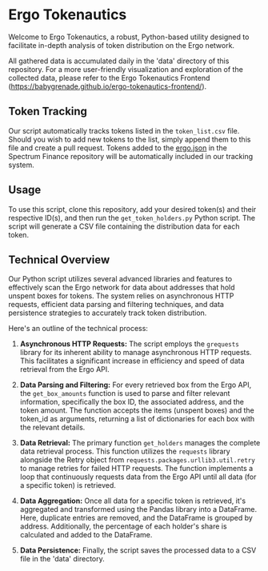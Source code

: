# Ergo Tokenautics

Welcome to Ergo Tokenautics, a robust, Python-based utility designed to facilitate in-depth analysis of token distribution on the Ergo network.

All gathered data is accumulated daily in the 'data' directory of this repository. For a more user-friendly visualization and exploration of the collected data, please refer to the Ergo Tokenautics Frontend (https://babygrenade.github.io/ergo-tokenautics-frontend/).

## Token Tracking

Our script automatically tracks tokens listed in the `token_list.csv` file. Should you wish to add new tokens to the list, simply append them to this file and create a pull request. Tokens added to the [ergo.json](https://github.com/spectrum-finance/default-token-list/blob/master/src/tokens/ergo.json) in the Spectrum Finance repository will be automatically included in our tracking system.

## Usage

To use this script, clone this repository, add your desired token(s) and their respective ID(s), and then run the `get_token_holders.py` Python script. The script will generate a CSV file containing the distribution data for each token.


## Technical Overview

Our Python script utilizes several advanced libraries and features to effectively scan the Ergo network for data about addresses that hold unspent boxes for tokens. The system relies on asynchronous HTTP requests, efficient data parsing and filtering techniques, and data persistence strategies to accurately track token distribution.

Here's an outline of the technical process:

1. **Asynchronous HTTP Requests:** The script employs the `grequests` library for its inherent ability to manage asynchronous HTTP requests. This facilitates a significant increase in efficiency and speed of data retrieval from the Ergo API.

2. **Data Parsing and Filtering:** For every retrieved box from the Ergo API, the `get_box_amounts` function is used to parse and filter relevant information, specifically the box ID, the associated address, and the token amount. The function accepts the items (unspent boxes) and the token_id as arguments, returning a list of dictionaries for each box with the relevant details.

3. **Data Retrieval:** The primary function `get_holders` manages the complete data retrieval process. This function utilizes the `requests` library alongside the Retry object from `requests.packages.urllib3.util.retry` to manage retries for failed HTTP requests. The function implements a loop that continuously requests data from the Ergo API until all data (for a specific token) is retrieved.

4. **Data Aggregation:** Once all data for a specific token is retrieved, it's aggregated and transformed using the Pandas library into a DataFrame. Here, duplicate entries are removed, and the DataFrame is grouped by address. Additionally, the percentage of each holder's share is calculated and added to the DataFrame.

5. **Data Persistence:** Finally, the script saves the processed data to a CSV file in the 'data' directory.

